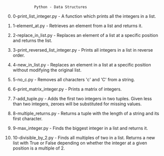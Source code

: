 			     Python - Data Structures
0. 0-print_list_integer.py - A function which prints all the integers in a list.

1. 1-element_at.py - Retrieves an element from a list and returns it.

2. 2-replace_in_list.py - Replaces an element of a list at a specific position and returns the list.

3. 3-print_reversed_list_integer.py - Prints all integers in a list in reverse order.

4. 4-new_in_list.py - Replaces an element in a list at a specific position without modifying the original list.

5. 5-no_c.py - Removes all characters 'c' and 'C' from a string.

6. 6-print_matrix_integer.py - Prints a matrix of integers.

7. 7-add_tuple.py - Adds the first two integers in two tuples. Given less than two integers, zeroes will be substituted for missing values.

8. 8-multiple_returns.py - Returns a tuple with the length of a string and its first character.

9. 9-max_integer.py - Finds the biggest integer in a list and returns it.

10. 10-divisible_by_2.py - Finds all multiples of two in a list. Returns a new list with True or False depending on whether the integer at a given position is a multiple of 2.
